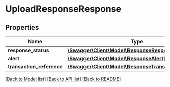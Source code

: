 # UploadResponseResponse

## Properties
Name | Type | Description | Notes
------------ | ------------- | ------------- | -------------
**response_status** | [**\Swagger\Client\Model\ResponseResponseStatus**](ResponseResponseStatus.md) |  | 
**alert** | [**\Swagger\Client\Model\ResponseAlert[]**](ResponseAlert.md) |  | [optional] 
**transaction_reference** | [**\Swagger\Client\Model\ResponseTransactionReference**](ResponseTransactionReference.md) |  | [optional] 

[[Back to Model list]](../../README.md#documentation-for-models) [[Back to API list]](../../README.md#documentation-for-api-endpoints) [[Back to README]](../../README.md)

